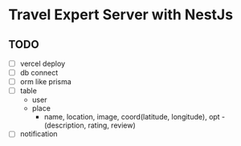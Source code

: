 # Travel Expert Server with NestJs

## TODO

- [ ] vercel deploy
- [ ] db connect
- [ ] orm like prisma
- [ ] table
  - user
  - place
    - name, location, image, coord(latitude, longitude), opt - (description, rating, review)
- [ ] notification
